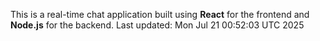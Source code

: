 This is a real-time chat application built using **React** for the frontend and **Node.js** for the backend.
Last updated: Mon Jul 21 00:52:03 UTC 2025
